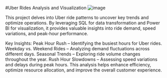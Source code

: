 #Uber Rides Analysis and Visualization
![image](https://github.com/user-attachments/assets/a050afd7-f4f8-4072-aa44-b91837e687aa)


This project delves into Uber ride patterns to uncover key trends and optimize operations. By leveraging SQL for data transformation and Power BI for visualization, it provides valuable insights into ride demand, speed variations, and peak-hour performance.

Key Insights:
Peak Hour Rush – Identifying the busiest hours for Uber rides.
Weekday vs. Weekend Rides – Analyzing demand fluctuations across different days.
Seasonal Trends – Exploring ride volume changes throughout the year.
Rush Hour Slowdowns – Assessing speed variations and delays during peak hours.
This analysis helps enhance efficiency, optimize resource allocation, and improve the overall customer experience.
